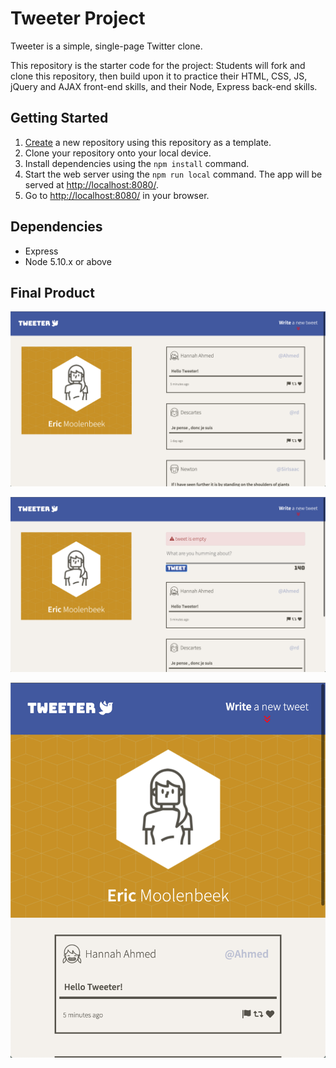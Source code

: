 # Tweeter Project

Tweeter is a simple, single-page Twitter clone.

This repository is the starter code for the project: Students will fork and clone this repository, then build upon it to practice their HTML, CSS, JS, jQuery and AJAX front-end skills, and their Node, Express back-end skills.

## Getting Started

1. [Create](https://docs.github.com/en/repositories/creating-and-managing-repositories/creating-a-repository-from-a-template) a new repository using this repository as a template.
2. Clone your repository onto your local device.
3. Install dependencies using the `npm install` command.
3. Start the web server using the `npm run local` command. The app will be served at <http://localhost:8080/>.
4. Go to <http://localhost:8080/> in your browser.

## Dependencies

- Express
- Node 5.10.x or above

## Final Product

!["Screenshot of Desktop view"](https://github.com/moolenbeek/tweeter/blob/master/public/images/Desktop.png)

!["Screenshot of Error message and tweeter form"](https://github.com/moolenbeek/tweeter/blob/master/public/images/Error.png)

!["Screenshot of Responsive view"](https://github.com/moolenbeek/tweeter/blob/master/public/images/Responsive.png)